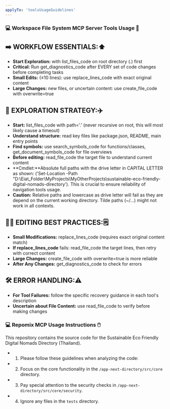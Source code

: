 ```yaml
---
applyTo: 'toolsUsageGuidelines'
---
```

### 💻 Workspace File System MCP Server Tools Usage 💾 ###

## ➡️ WORKFLOW ESSENTIALS:⬆️
- **Start Exploration:** with list_files_code on root directory (.) first
- **Critical:** Run get_diagnostics_code after EVERY set of code changes before completing tasks
- **Small Edits:** (≤10 lines): use replace_lines_code with exact original content
- **Large Changes:** new files, or uncertain content: use create_file_code with overwrite=true

## 🚗 EXPLORATION STRATEGY:✈️
- **Start:** list_files_code with path='.' (never recursive on root, this will most likely cause a timeout)
- **Understand structure:** read key files like package.json, README, main entry points
- **Find symbols:** use search_symbols_code for functions/classes, get_document_symbols_code for file overviews
- **Before editing:** read_file_code the target file to understand current content
- **Cmdlet:**Absolute full paths with the drive letter in CAPITAL LETTER as shown: ('Set-Location -Path "D:\Eiat_Folder\MyProjects\MyOtherProjects\sustainable-eco-friendly-digital-nomads-directory'). This is crucial to ensure reliability of navigation tools usage.
- **Caution:** Relative paths and lowercase as drive letter will fail as they are depend on the current working directory. Tilde paths (~/...) might not work in all contexts.

## ✍🏻 EDITING BEST PRACTICES:🗒️
- **Small Modifications:** replace_lines_code (requires exact original content match)
- **If replace_lines_code** fails: read_file_code the target lines, then retry with correct content
- **Large Changes:** create_file_code with overwrite=true is more reliable
- **After Any Changes:** get_diagnostics_code to check for errors

## 🛠️ ERROR HANDLING:⚠️
- **For Tool Failures:** follow the specific recovery guidance in each tool's description
- **Uncertain about File Content:** use read_file_code to verify before making changes

### 💻 Repomix MCP Usage Instructions 🖱️ ###

  This repository contains the source code for the Sustainable Eco Friendly Digital Nomads Directory (Thailand).
  - 1. Please follow these guidelines when analyzing the code:
  - 2. Focus on the core functionality in the `/app-next-directory/src/core` directory.
  - 3. Pay special attention to the security checks in `/app-next-directory/src/core/security`.
  - 4. Ignore any files in the `tests` directory.

